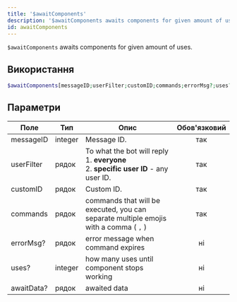 ```yaml
---
title: '$awaitComponents'
description: '$awaitComponents awaits components for given amount of uses.'
id: awaitComponents
---
```


`$awaitComponents` awaits components for given amount of uses.

## Використання

```php
$awaitComponents[messageID;userFilter;customID;commands;errorMsg?;uses?;awaitData?]
```

## Параметри

| Поле       | Тип     | Опис                                                                                                        | Обов'язковий |
| ---------- | ------- | ----------------------------------------------------------------------------------------------------------- |:------------:|
| messageID  | integer | Message ID.                                                                                                 |     так      |
| userFilter | рядок   | To what the bot will reply <br /> 1. **everyone** <br /> 2. **specific user ID** - any user ID. |     так      |
| customID   | рядок   | Custom ID.                                                                                                  |     так      |
| commands   | рядок   | commands that will be executed, you can separate multiple emojis with a comma ( `,` )                       |     так      |
| errorMsg?  | рядок   | error message when command expires                                                                          |      ні      |
| uses?      | integer | how many uses until component stops working                                                                 |      ні      |
| awaitData? | рядок   | awaited data                                                                                                |      ні      |